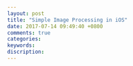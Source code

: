 ```yaml
---
layout: post
title: "Simple Image Processing in iOS"
date: 2017-07-14 09:49:40 +0800
comments: true
categories: 
keywords: 
discription: 
---
```

